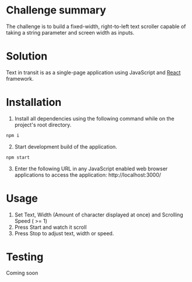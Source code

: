 # Challenge summary
The challenge is to build a fixed-width, right-to-left text scroller capable of taking a string parameter and screen width as inputs.

# Solution
Text in transit is as a single-page application using JavaScript and [React](https://reactjs.org/) framework.

# Installation

1) Install all dependencies using the following command while on the project's root directory.
```bash
npm i
```

2) Start development build of the application.
```bash
npm start
```

3) Enter the following URL in any JavaScript enabled web browser applications to access the application: http://localhost:3000/

# Usage

1) Set Text, Width (Amount of character displayed at once) and Scrolling Speed ( >= 1)
2) Press Start and watch it scroll
3) Press Stop to adjust text, width or speed.

# Testing

Coming soon